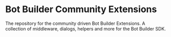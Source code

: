 # Bot Builder Community Extensions
The repository for the community driven Bot Builder Extensions. A collection of middleware, dialogs, helpers and more for the Bot Builder SDK.
